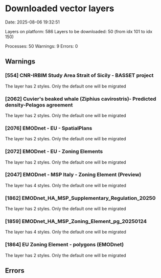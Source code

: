 # Downloaded vector layers

Date: 2025-08-06 19:32:51

Layers on platform: 586
Layers to be downloaded: 50 (from idx 101 to idx 150)

Processes: 50
Warnings: 9
Errors: 0

## Warnings

### [554] CNR-IRBIM Study Area Strait of Sicily - BASSET project

The layer has 2 styles. Only the default one will be migrated

### [2062] Cuvier's beaked whale (Ziphius cavirostris)- Predicted density-Pelagos agreement

The layer has 2 styles. Only the default one will be migrated

### [2076] EMODnet - EU - SpatialPlans

The layer has 2 styles. Only the default one will be migrated

### [2072] EMODnet - EU - Zoning Elements

The layer has 2 styles. Only the default one will be migrated

### [2047] EMODnet - MSP Italy - Zoning Element (Preview)

The layer has 4 styles. Only the default one will be migrated

### [1862] EMODnet_HA_MSP_Supplementary_Regulation_20250

The layer has 2 styles. Only the default one will be migrated

### [1859] EMODnet_HA_MSP_Zoning_Element_pg_20250124

The layer has 4 styles. Only the default one will be migrated

### [1864] EU Zoning Element - polygons (EMODnet)

The layer has 2 styles. Only the default one will be migrated

## Errors
